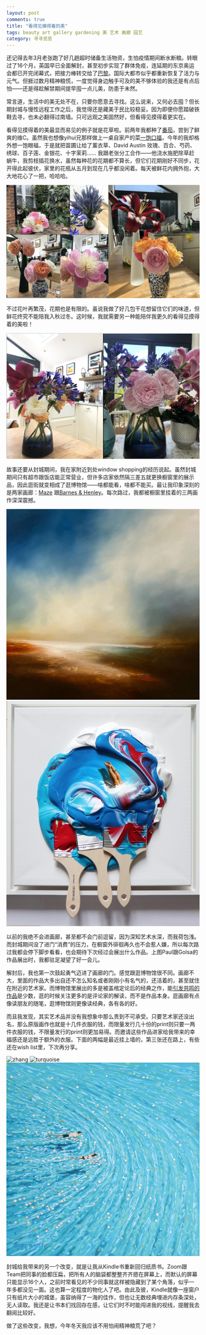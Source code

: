 ```yaml
---
layout: post
comments: true
title: "看得见摸得着的美"
tags: beauty art gallery gardening 美 艺术 画廊 园艺
category: 寻寻觅觅
---
```


还记得去年3月老张跑了好几趟超时储备生活物资，生怕疫情期间断水断粮。转眼过了16个月，英国早已全面解封，甚至初步实现了群体免疫，连延期的东京奥运会都已开完闭幕式，把接力棒转交给了[巴黎](https://twitter.com/mic_lm/status/1424479343154286596?s=20)。国际大都市似乎都重新恢复了活力与元气。但捱过数月精神粮慌，一度觉得身边触手可及的美不够体验的我还是有点后怕——还是得趁解禁期间提早囤一点儿美，防患于未然。

常言道，生活中的美无处不在，只要你愿意去寻找。这么说来，又何必去囤？但长期封城与慢性远程工作之后，我觉得还是藏美于民比较稳妥。因为即便你愿踏破铁鞋去寻，也未必翻得过南墙。只可远观之美固然好，但看得见摸得着更实在。

看得见摸得着的美最显而易见的例子就是花草啦。前两年我都种了[番茄](https://yihanxu.github.io/harvesting-wisdom/)，尝到了鲜爽的维C。虽然我也想像yihui兄那样做上一桌自家产的菜[一饱口福](https://yihui.org/cn/2021/06/garden/)，今年的我却格外想一饱眼福，于是就把苗圃让给了薰衣草、David Austin 玫瑰、百合、芍药、绣球、百子莲、金银花、十字茉莉…… 我跟老张分工合作——他浇水施肥除草赶蜗牛，我剪枝插花换水，虽然每种花的花期都不算长，但它们花期刚好不同步，花开得此起彼伏，家里的花瓶从五月到现在几乎都没闲着。每天被鲜花内拥外抱，大大地花心了一把，哈哈哈。

![home_blossom1](/images/home_blossom.png)

不过花叶再繁茂，花期也是有限的。虽说我做了好几包干花想留住它们的味道，但鲜花终究不能陪我入秋过冬。这时候，我就需要另一种能陪伴我更久的看得见摸得着的美啦！

![home_blossom2](/images/home_blossom2.png)

故事还要从封城期间，我在家附近到处window shopping的经历说起。虽然封城期间只有超市跟饭店能正常营业，但许多店家依然隔三差五就更换橱窗里的展示品，因此逛街就变相成了逛博物馆——啥都能看，啥都不能买。最让我印象深刻的是两家画廊：[Maze]([https://mazegallery.london/exhibitions/)
跟[Barnes & Henley](https://barnesfineartgallery.co.uk/)。每次路过，我都被橱窗里挂着的三两画作深深震撼。

![Paul Bennet](/images/paul.jpeg)
![Golsa Golchini](/images/golsa_surfing.jpeg)

以前的我绝不会进画廊，甚至都不会门前逗留，因为深知艺术水深，而我荷包浅。而封城期间没了进门“消费”的压力，在橱窗外徘徊再久也不会惹人嫌，所以每次路过我都会停下脚步看看，也会期待下次经过会展出什么作品。上图Paul跟Golsa的作品展出时，我都驻足凝望了好一会儿。

解封后，我也第一次鼓起勇气迈进了画廊的门。感觉跟逛博物馆很不同。画廊不大，里面的作品大多出自还不怎么知名或者刚刚小有名气的，还活着的，甚至就住在附近的艺术家。而博物馆里展出的多是被盖棺定论后的经典之作，能[引发共鸣的作品](https://www.liechi.org/cn/2019/07/van-gogh/)是少数，逛的时候关注更多的是评论家的解读，而不是作品本身。逛画廊有点像读朋友的随笔，逛博物馆则更像读经典，各有各的好。

而且我发现，其实艺术品并没有我想象中那么贵到不可承受。只要艺术家还没出名，那么原版画作也就是十几件衣服的钱，而限量发行几十份的print则只要一两件衣服的钱，不限量发行的print则更加易得。而邀请这些作品进家给我带来的幸福感还是远胜于额外的衣服。下面的两幅是最近挂上墙的，第三张还在路上，有些还在wish list里，下次再分享。

![zhang](/images/inspecting_zhang.png)
![turquoise](/images/turquoise.png)
![into the blue](/images/into_the_blue.jpg)

封城给我带来的另一个改变，就是让我从Kindle书重新回归纸质书。Zoom跟Team把同事的脸都压扁，把所有人的脑袋都整整齐齐摁在屏幕上，而默认的屏幕只能显示16个人，之前时常看见的不少同事就这样被隐藏到了某个角落，似乎一年多都没见一面。这也算一定程度的物化人了吧。由此及彼，Kindle就像一座窗户只有纸片大小的城堡，虽容纳得了一海的佳作，但也让无数经典埋进内存条深处，无人读取。我还是让书本们找回存在感，让它们时不时能闯进我的视线，提醒我去翻阅比较好。

做了这些改变，我想，今年冬天我应该不用怕闹精神粮荒了吧？
